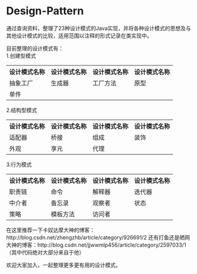 # Design-Pattern
通过查询资料，整理了23种设计模式的Java实现，并将各种设计模式的思想及与其他设计模式的比较，适用范围以注释的形式记录在类实现中。

目前整理的设计模式有：<br/>
1.创建型模式<br/>
<table>
<tr>
<th>设计模式名称</th><th>设计模式名称</th><th>设计模式名称</th><th>设计模式名称</th>
</tr>
<tr>
 <td>抽象工厂 </td>  <td>生成器</td>   <td>工厂方法</td>   <td>原型</td>
</tr>
<tr>
 <td>单件</td> <td></td> <td></td> <td></td>
</tr>
</table>
2.结构型模式<br/>
<table>
<tr>
<th>设计模式名称</th><th>设计模式名称</th><th>设计模式名称</th><th>设计模式名称</th>
</tr>
<tr>
 <td>适配器</td>  <td>桥接</td>   <td>组成</td>   <td>装饰</td>
</tr>
<tr>
 <td>外观</td> <td>享元</td> <td>代理</td> <td></td>
</tr>
</table>
3.行为模式<br/>
<table>
<tr>
<th>设计模式名称</th><th>设计模式名称</th><th>设计模式名称</th><th>设计模式名称</th>
</tr>
<tr>
 <td>职责链</td>  <td>命令</td>   <td>解释器</td>   <td>迭代器</td>
</tr>
<tr>
 <td>中介者</td> <td>备忘录</td> <td>观察者</td> <td>状态</td>
</tr>
<tr>
 <td>策略</td> <td>模板方法</td> <td>访问者</td> <td></td>
</tr>
</table>
在这里推荐一下卡奴达摩大神的博客：http://blog.csdn.net/zhengzhb/article/category/926691/2
还有打鱼还是晒网大神的博客：http://blog.csdn.net/jjwwmlp456/article/category/2597033/1（其中代码绝对大部分来自于他）

欢迎大家加入，一起整理更多更有用的设计模式。
